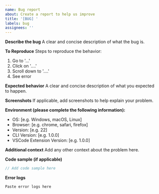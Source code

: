 ```yaml
---
name: Bug report
about: Create a report to help us improve
title: '[BUG] '
labels: bug
assignees: ''
---
```


**Describe the bug**
A clear and concise description of what the bug is.

**To Reproduce**
Steps to reproduce the behavior:
1. Go to '...'
2. Click on '....'
3. Scroll down to '....'
4. See error

**Expected behavior**
A clear and concise description of what you expected to happen.

**Screenshots**
If applicable, add screenshots to help explain your problem.

**Environment (please complete the following information):**
 - OS: [e.g. Windows, macOS, Linux]
 - Browser: [e.g. chrome, safari, firefox]
 - Version: [e.g. 22]
 - CLI Version: [e.g. 1.0.0]
 - VSCode Extension Version: [e.g. 1.0.0]

**Additional context**
Add any other context about the problem here.

**Code sample (if applicable)**
```typescript
// Add code sample here
```

**Error logs**
```
Paste error logs here
```